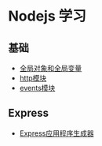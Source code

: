 # Nodejs 学习

## 基础
* [全局对象和全局变量](docs/basic/全局对象和全局变量.md)
* [http模块](docs/basic/http模块.md)
* [events模块](docs/basic/events模块.md)

## Express
* [Express应用程序生成器](docs/express/Express应用程序生成器.md)

